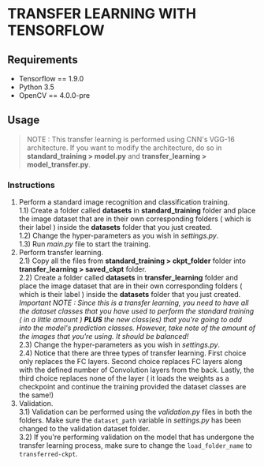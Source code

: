 ﻿# TRANSFER LEARNING WITH TENSORFLOW


##  Requirements
* Tensorflow == 1.9.0
* Python 3.5
* OpenCV == 4.0.0-pre

##  Usage

>NOTE : This transfer learning is performed using CNN's VGG-16 architecture. If you want to modify the architecture, do so in **standard_training > model.py** and **transfer_learning > model_transfer.py**.  

###  Instructions
1) Perform a standard image recognition and classification training.  
1.1) Create a folder called **datasets** in **standard_training** folder and place the image dataset that are in their own corresponding folders ( which is their label ) inside the **datasets** folder that you just created.  
1.2) Change the hyper-parameters as you wish in _settings.py_.  
1.3) Run _main.py_ file to start the training.  
2) Perform transfer learning.  
2.1) Copy all the files from **standard_training > ckpt_folder** folder into **transfer_learning > saved_ckpt** folder.  
2.2) Create a folder called **datasets** in **transfer_learning** folder and place the image dataset that are in their own corresponding folders ( which is their label ) inside the **datasets** folder that you just created. _Important NOTE : Since this is a transfer learning, you need to have all the dataset classes that you have used to perform the standard training ( in a little amount ) **PLUS** the new class(es) that you're going to add into the model's prediction classes. However, take note of the amount of the images that you're using. It should be balanced!_  
2.3) Change the hyper-parameters as you wish in _settings.py_.  
2.4) Notice that there are three types of transfer learning. First choice only replaces the FC layers. Second choice replaces FC layers along with the defined number of Convolution layers from the back. Lastly, the third choice replaces none of the layer ( it loads the weights as a checkpoint and continue the training provided the dataset classes are the same!)   
3) Validation.  
3.1) Validation can be performed using the _validation.py_ files in both the folders. Make sure the `dataset_path` variable in _settings.py_ has been changed to the validation dataset folder.  
3.2) If you're performing validation on the model that has undergone the transfer learning process, make sure to change the `load_folder_name` to `transferred-ckpt`.
